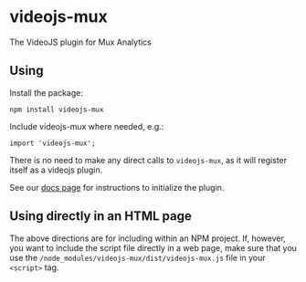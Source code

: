 # videojs-mux

The VideoJS plugin for Mux Analytics

## Using

Install the package:

`npm install videojs-mux`

Include videojs-mux where needed, e.g.:

`import 'videojs-mux';`

There is no need to make any direct calls to `videojs-mux`, as it will register itself as a videojs plugin.

See our [docs page](https://docs.mux.com) for instructions to initialize the plugin.

## Using directly in an HTML page

The above directions are for including within an NPM project. If, however, you want to include the script file directly in a web page, make sure that you use the `/node_modules/videojs-mux/dist/videojs-mux.js` file in your `<script>` tag.
